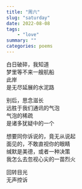 ```yaml
---
title: "周六"
slug: "saturday"
date: 2022-08-08
tags: 
    - "love"
summary: ""
categories: poems
---
```

白日破碎，我知道\
梦里等不来一艘航船\
此岸\
是无尽延展的水泥路

别后，思念滋长\
远胜于我们通讯的气泡\
气泡的稀疏\
是诸多犹疑中的一个

想要同你诉说的，竟无从说起\
面见的，不敢直视你的眼睛\
缄默是美德，或者一种决策\
我怎么去忽视心尖的一苗烈火

回转目光\
无声控诉
